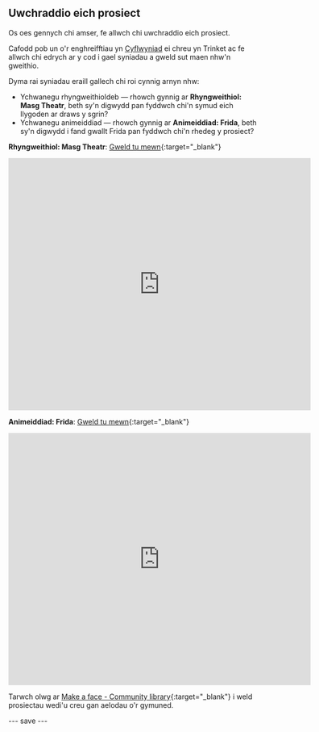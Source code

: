 ## Uwchraddio eich prosiect

Os oes gennych chi amser, fe allwch chi uwchraddio eich prosiect.

Cafodd pob un o'r enghreifftiau yn [Cyflwyniad](.) ei chreu yn Trinket ac fe allwch chi edrych ar y cod i gael syniadau a gweld sut maen nhw'n gweithio.

Dyma rai syniadau eraill gallech chi roi cynnig arnyn nhw:
- Ychwanegu rhyngweithioldeb — rhowch gynnig ar **Rhyngweithiol: Masg Theatr**, beth sy'n digwydd pan fyddwch chi'n symud eich llygoden ar draws y sgrin?
- Ychwanegu animeiddiad — rhowch gynnig ar **Animeiddiad: Frida**, beth sy'n digwydd i fand gwallt Frida pan fyddwch chi'n rhedeg y prosiect?

**Rhyngweithiol: Masg Theatr**: [Gweld tu mewn](https://trinket.io/python/86d89fad13){:target="_blank"}
<div class="trinket">
  <iframe src="https://trinket.io/embed/python/86d89fad13?outputOnly=true&start=result" width="600" height="500" frameborder="0" marginwidth="0" marginheight="0" allowfullscreen>
  </iframe>
</div>

**Animeiddiad: Frida**: [Gweld tu mewn](https://trinket.io/python/3d69be294a){:target="_blank"}
<div class="trinket">
  <iframe src="https://trinket.io/embed/python/3d69be294a?outputOnly=true&start=result" width="600" height="500" frameborder="0" marginwidth="0" marginheight="0" allowfullscreen>
  </iframe>
</div>

Tarwch olwg ar [Make a face - Community library](https://wke.lt/w/s/8sVH4f){:target="_blank"} i weld prosiectau wedi'u creu gan aelodau o'r gymuned.

--- save ---
